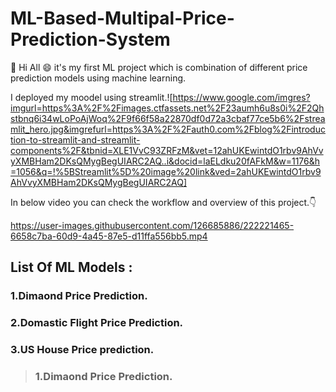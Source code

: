# ML-Based-Multipal-Price-Prediction-System
:wave: Hi All :smile: it's my first ML project which is combination of different price prediction models using machine learning.

I deployed my moodel using streamlit.![https://www.google.com/imgres?imgurl=https%3A%2F%2Fimages.ctfassets.net%2F23aumh6u8s0i%2F2Qhstbnq6i34wLoPoAjWoq%2F9f66f58a22870df0d72a3cbaf77ce5b6%2Fstreamlit_hero.jpg&imgrefurl=https%3A%2F%2Fauth0.com%2Fblog%2Fintroduction-to-streamlit-and-streamlit-components%2F&tbnid=XLE1VvC93ZRFzM&vet=12ahUKEwintdO1rbv9AhVvyXMBHam2DKsQMygBegUIARC2AQ..i&docid=laELdku20fAFkM&w=1176&h=1056&q=!%5BStreamlit%5D%20image%20link&ved=2ahUKEwintdO1rbv9AhVvyXMBHam2DKsQMygBegUIARC2AQ]

In below video you can check the workflow and overview of this project.:point_down:

https://user-images.githubusercontent.com/126685886/222221465-6658c7ba-60d9-4a45-87e5-d11ffa556bb5.mp4

## List Of ML Models :

### 1.Dimaond Price Prediction.
### 2.Domastic Flight Price Prediction.
### 3.US House Price prediction.

>### 1.Dimaond Price Prediction.





